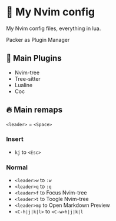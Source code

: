 # :rocket: My Nvim config

My Nvim config files, everything in lua.

Packer as Plugin Manager

## :link: Main Plugins

- Nvim-tree
- Tree-sitter
- Lualine
- Coc

## :fire: Main remaps

`<leader>` = `<Space>`

### Insert

- `kj` to `<Esc>`

### Normal

- `<leader>w` to `:w`
- `<leader>q` to `:q`
- `<leader>f` to Focus Nvim-tree
- `<leader>t` to Toogle Nvim-tree
- `<leader>mp` to Open Markdown Preview
- `<C-h|j|k|l>` to `<C-w>h|j|k|l`

